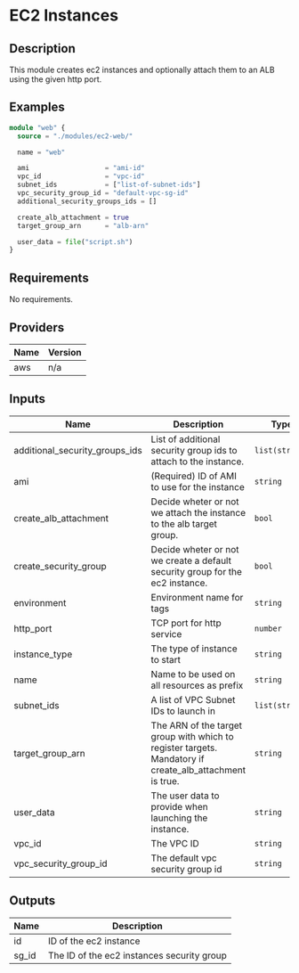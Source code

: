 # EC2 Instances

## Description

This module creates ec2 instances and optionally attach them to an ALB using the given http port.

## Examples

```terraform
module "web" {
  source = "./modules/ec2-web/"

  name = "web"

  ami                   = "ami-id"
  vpc_id                = "vpc-id"
  subnet_ids            = ["list-of-subnet-ids"]
  vpc_security_group_id = "default-vpc-sg-id"
  additional_security_groups_ids = []

  create_alb_attachment = true
  target_group_arn      = "alb-arn"

  user_data = file("script.sh")
}
```

## Requirements

No requirements.

## Providers

| Name | Version |
|------|---------|
| aws | n/a |

## Inputs

| Name | Description | Type | Default | Required |
|------|-------------|------|---------|:--------:|
| additional\_security\_groups\_ids | List of additional security group ids to attach to the instance. | `list(string)` | `[]` | no |
| ami | (Required) ID of AMI to use for the instance | `string` | n/a | yes |
| create\_alb\_attachment | Decide wheter or not we attach the instance to the alb target group. | `bool` | `true` | no |
| create\_security\_group | Decide wheter or not we create a default security group for the ec2 instance. | `bool` | `false` | no |
| environment | Environment name for tags | `string` | `"development"` | no |
| http\_port | TCP port for http service | `number` | `80` | no |
| instance\_type | The type of instance to start | `string` | `"t2.micro"` | no |
| name | Name to be used on all resources as prefix | `string` | n/a | yes |
| subnet\_ids | A list of VPC Subnet IDs to launch in | `list(string)` | n/a | yes |
| target\_group\_arn | The ARN of the target group with which to register targets. Mandatory if create\_alb\_attachment is true. | `string` | `null` | no |
| user\_data | The user data to provide when launching the instance. | `string` | `null` | no |
| vpc\_id | The VPC ID | `string` | n/a | yes |
| vpc\_security\_group\_id | The default vpc security group id | `string` | n/a | yes |

## Outputs

| Name | Description |
|------|-------------|
| id | ID of the ec2 instance |
| sg\_id | The ID of the ec2 instances security group |


